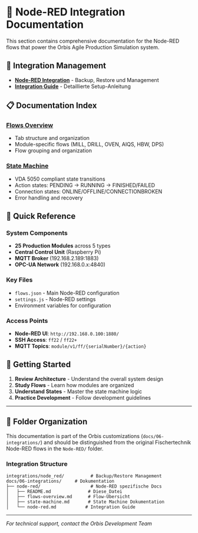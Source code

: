 # 🔴 Node-RED Integration Documentation

This section contains comprehensive documentation for the Node-RED flows that power the Orbis Agile Production Simulation system.

## 🔗 Integration Management

- **[Node-RED Integration](../integrations/node_red/README.md)** - Backup, Restore und Management
- **[Integration Guide](./node-red.md)** - Detaillierte Setup-Anleitung

## 📋 Documentation Index

### [Flows Overview](./flows-overview.md)
- Tab structure and organization
- Module-specific flows (MILL, DRILL, OVEN, AIQS, HBW, DPS)
- Flow grouping and organization

### [State Machine](./state-machine.md)
- VDA 5050 compliant state transitions
- Action states: PENDING → RUNNING → FINISHED/FAILED
- Connection states: ONLINE/OFFLINE/CONNECTIONBROKEN
- Error handling and recovery

## 🔧 Quick Reference

### System Components
- **25 Production Modules** across 5 types
- **Central Control Unit** (Raspberry Pi)
- **MQTT Broker** (192.168.2.189:1883)
- **OPC-UA Network** (192.168.0.x:4840)

### Key Files
- `flows.json` - Main Node-RED configuration
- `settings.js` - Node-RED settings
- Environment variables for configuration

### Access Points
- **Node-RED UI**: `http://192.168.0.100:1880/`
- **SSH Access**: `ff22` / `ff22+`
- **MQTT Topics**: `module/v1/ff/{serialNumber}/{action}`

## 🚀 Getting Started

1. **Review Architecture** - Understand the overall system design
2. **Study Flows** - Learn how modules are organized
3. **Understand States** - Master the state machine logic
4. **Practice Development** - Follow development guidelines

---

## 📁 Folder Organization

This documentation is part of the Orbis customizations (`docs/06-integrations/`) and should be distinguished from the original Fischertechnik Node-RED flows in the `Node-RED/` folder.

### Integration Structure
```
integrations/node_red/          # Backup/Restore Management
docs/06-integrations/     # Dokumentation
├── node-red/                   # Node-RED spezifische Docs
│   ├── README.md              # Diese Datei
│   ├── flows-overview.md      # Flow-Übersicht
│   ├── state-machine.md       # State Machine Dokumentation
│   └── node-red.md           # Integration Guide
```

---

*For technical support, contact the Orbis Development Team* 